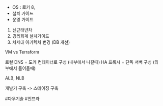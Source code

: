 - OS : 로키 8, 
- 설치 가이드
- 운영 가이드

1. 신근태년차
2. 경리회계 설치가이드
3. 차세대 아키텍처 변경 (DB 개선)

VM vs Terraform

로컬 DNS = 도커 컨테이너로 구성 (내부에서 나갈때)
HA 프록시 = 단독 서버 구성 (외부에서 들어올때)

ALB, NLB

개발기 구축 -> 스테이징 구축

#다우기술 #인프라
